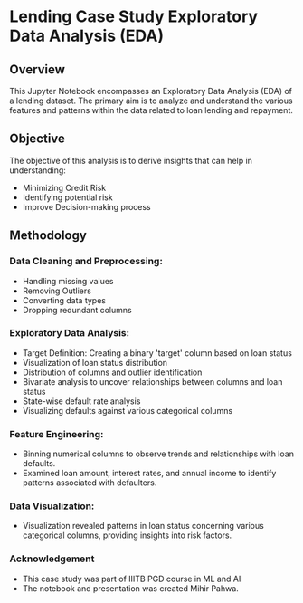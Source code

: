 # Lending Case Study Exploratory Data Analysis (EDA)

## Overview
This Jupyter Notebook encompasses an Exploratory Data Analysis (EDA) of a lending dataset. The primary aim is to analyze and understand the various features and patterns within the data related to loan lending and repayment.

## Objective
The objective of this analysis is to derive insights that can help in understanding:
- Minimizing Credit Risk
- Identifying potential risk 
- Improve Decision-making process

## Methodology
### Data Cleaning and Preprocessing:
- Handling missing values
- Removing Outliers
- Converting data types
- Dropping redundant columns
  
### Exploratory Data Analysis:
- Target Definition: Creating a binary 'target' column based on loan status
- Visualization of loan status distribution
- Distribution of columns and outlier identification
- Bivariate analysis to uncover relationships between columns and loan status
- State-wise default rate analysis
- Visualizing defaults against various categorical columns

### Feature Engineering:
- Binning numerical columns to observe trends and relationships with loan defaults.
- Examined loan amount, interest rates, and annual income to identify patterns associated with defaulters.

### Data Visualization:
- Visualization revealed patterns in loan status concerning various categorical columns, providing insights into risk factors.

### Acknowledgement  
- This case study was part of IIITB PGD course in ML and AI
- The notebook and presentation was created Mihir Pahwa.  
